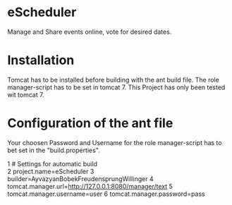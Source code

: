 eScheduler
==========
Manage and Share events online, vote for desired dates.

Installation
==========

Tomcat has to be installed before building with the ant build file. The role manager-script has to be set in tomcat 7.
This Project has only been tested wit tomcat 7.

Configuration of the ant file
==========
Your choosen Password and Username for the role manager-script has to bet set in the "build.properties".

1	# Settings for automatic build	
2	project.name=eScheduler
3	builder=AyvazyanBobekFreudensprungWillinger
4	tomcat.manager.url=http://127.0.0.1:8080/manager/text
5	tomcat.manager.username=user
6	tomcat.manager.password=pass

